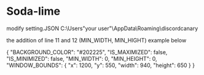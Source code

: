 # Soda-lime

modify setting.JSON 
C:\Users\"your user"\AppData\Roaming\discordcanary

the addition of line 11 and 12 (MIN_WIDTH, MIN_HIGHT)
example below

{
  "BACKGROUND_COLOR": "#202225",
  "IS_MAXIMIZED": false,
  "IS_MINIMIZED": false,
  "MIN_WIDTH": 0,
  "MIN_HEIGHT": 0,
  "WINDOW_BOUNDS": {
    "x": 1200,
    "y": 550,
    "width": 940,
    "height": 650
  }
}
